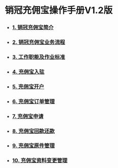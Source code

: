 # 销冠充佣宝操作手册V1.2版



* ### [1. 销冠充佣宝简介](/README.md)
* ### [2. 销冠充佣宝业务流程](/chapter1.md)
* ### [3. 工作职能及作业标准](/2.md)
* ### [4. 充佣宝入驻](/3.md)
* ### [5. 充佣宝开户](/5.md)
* ### [6. 充佣宝订单管理](/4.md)
* ### [7. 充佣宝申请](/6.md)
* ### [8. 充佣宝回款还款](/7.md)
* ### [9. 充佣宝原件管理](/8.md)
* ### [10. 充佣宝资料变更管理](/10.md)



